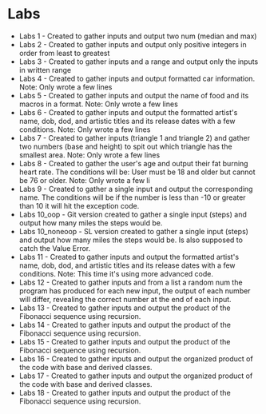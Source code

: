 # Labs
* Labs 1 - Created to gather inputs and output two num (median and max)
* Labs 2 - Created to gather inputs and output only positive integers in order from least to greatest
* Labs 3 - Created to gather inputs and a range and output only the inputs in written range
* Labs 4 - Created to gather inputs and output formatted car information. Note: Only wrote a few lines
* Labs 5 - Created to gather inputs and output the name of food and its macros in a format. Note: Only wrote a few lines
* Labs 6 - Created to gather inputs and output the formatted artist's name, dob, dod, and artistic titles and its release dates with a few conditions. Note: Only wrote a few lines
* Labs 7 - Created to gather inputs (triangle 1 and triangle 2) and gather two numbers (base and height) to spit out which triangle has the smallest area. Note: Only wrote a few lines
* Labs 8 - Created to gather the user's age and output their fat burning heart rate. The conditions will be: User must be 18 and older but cannot be 76 or older. Note: Only wrote a few li
* Labs 9 - Created to gather a single input and output the corresponding name. The conditions will be if the number is less than -10 or greater than 10 it will hit the exception code.
* Labs 10_oop - Git version created to gather a single input (steps) and output how many miles the steps would be.
* Labs 10_noneoop - SL version created to gather a single input (steps) and output how many miles the steps would be. Is also supposed to catch the Value Error.
* Labs 11 - Created to gather inputs and output the formatted artist's name, dob, dod, and artistic titles and its release dates with a few conditions. Note: This time it's using more advanced code.
* Labs 12 - Created to gather inputs and from a list a random num the program has produced for each new input, the output of each number will differ, revealing the correct number at the end of each input.
* Labs 13 - Created to gather inputs and output the product of the Fibonacci sequence using recursion.
* Labs 14 - Created to gather inputs and output the product of the Fibonacci sequence using recursion.
* Labs 15 - Created to gather inputs and output the product of the Fibonacci sequence using recursion.
* Labs 16 - Created to gather inputs and output the organized product of the code with base and derived classes.
* Labs 17 - Created to gather inputs and output the organized product of the code with base and derived classes.
* Labs 18 - Created to gather inputs and output the product of the Fibonacci sequence using recursion.
